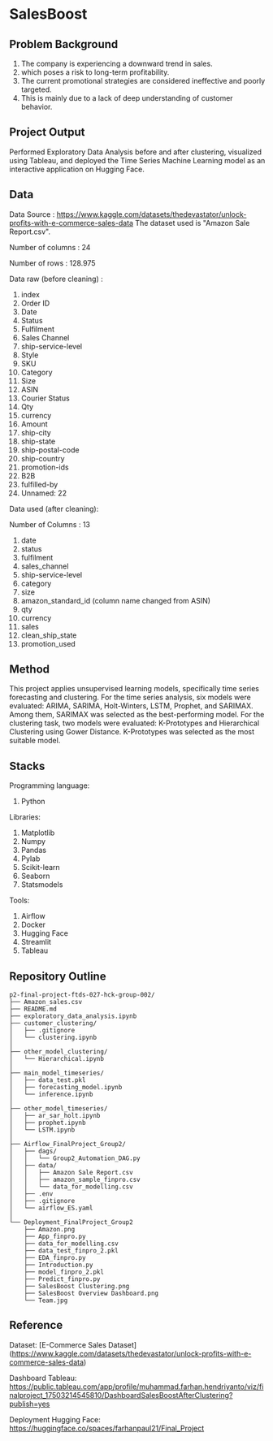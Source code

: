 # SalesBoost

## Problem Background

1. The company is experiencing a downward trend in sales.
2. which poses a risk to long-term profitability.
3. The current promotional strategies are considered ineffective and poorly targeted.
4. This is mainly due to a lack of deep understanding of customer behavior.


## Project Output

Performed Exploratory Data Analysis before and after clustering, visualized using Tableau, and deployed the Time Series Machine Learning model as an interactive application on Hugging Face.


## Data

Data Source : https://www.kaggle.com/datasets/thedevastator/unlock-profits-with-e-commerce-sales-data
The dataset used is "Amazon Sale Report.csv".

Number of columns : 24

Number of rows : 128.975

Data raw (before cleaning) :

1. index
2. Order ID
3. Date
4. Status
5. Fulfilment
6. Sales Channel
7. ship-service-level
8. Style
9. SKU
10. Category
11. Size
12. ASIN
13. Courier Status
14. Qty
15. currency
16. Amount
17. ship-city
18. ship-state
19. ship-postal-code
20. ship-country
21. promotion-ids
22. B2B
23. fulfilled-by
24. Unnamed: 22

Data used (after cleaning):

Number of Columns : 13
1. date
2. status
3. fulfilment
4. sales_channel
5. ship-service-level
6. category
7. size
8. amazon_standard_id (column name changed from ASIN)
9. qty
10. currency
11. sales
12. clean_ship_state
13. promotion_used


## Method
This project applies unsupervised learning models, specifically time series forecasting and clustering. For the time series analysis, six models were evaluated: ARIMA, SARIMA, Holt-Winters, LSTM, Prophet, and SARIMAX. Among them, SARIMAX was selected as the best-performing model.
For the clustering task, two models were evaluated: K-Prototypes and Hierarchical Clustering using Gower Distance. K-Prototypes was selected as the most suitable model.


## Stacks
Programming language:
1. Python

Libraries:
1. Matplotlib
2. Numpy
3. Pandas
4. Pylab
5. Scikit-learn
6. Seaborn
7. Statsmodels

Tools:
1. Airflow
2. Docker
3. Hugging Face
4. Streamlit
5. Tableau

## Repository Outline

```
p2-final-project-ftds-027-hck-group-002/
├── Amazon_sales.csv
├── README.md
├── exploratory_data_analysis.ipynb
├── customer_clustering/
│   ├── .gitignore
│   └── clustering.ipynb
│
├── other_model_clustering/
│   └── Hierarchical.ipynb
│
├── main_model_timeseries/
│   ├── data_test.pkl
│   ├── forecasting_model.ipynb
│   └── inference.ipynb
│
├── other_model_timeseries/
│   ├── ar_sar_holt.ipynb
│   ├── prophet.ipynb
│   └── LSTM.ipynb
│ 
├── Airflow_FinalProject_Group2/
│   ├── dags/
│   │   └── Group2_Automation_DAG.py
│   ├── data/
│   │   ├── Amazon Sale Report.csv
│   │   ├── amazon_sample_finpro.csv
│   │   └── data_for_modelling.csv
│   ├── .env
│   ├── .gitignore
│   └── airflow_ES.yaml
│   
└── Deployment_FinalProject_Group2
    ├── Amazon.png
    ├── App_finpro.py
    ├── data_for_modelling.csv
    ├── data_test_finpro_2.pkl
    ├── EDA_finpro.py
    ├── Introduction.py
    ├── model_finpro_2.pkl
    ├── Predict_finpro.py
    ├── SalesBoost Clustering.png
    ├── SalesBoost Overview Dashboard.png
    └── Team.jpg

```

## Reference
Dataset:
[E-Commerce Sales Dataset] (https://www.kaggle.com/datasets/thedevastator/unlock-profits-with-e-commerce-sales-data)

Dashboard Tableau: 
https://public.tableau.com/app/profile/muhammad.farhan.hendriyanto/viz/finalproject_17503214545810/DashboardSalesBoostAfterClustering?publish=yes

Deployment Hugging Face:
https://huggingface.co/spaces/farhanpaul21/Final_Project
